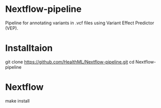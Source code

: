 # Nextflow-pipeline
Pipeline for annotating variants in .vcf files using Variant Effect Predictor (VEP).

# Installtaion
git clone https://github.com/HealthML/Nextflow-pipeline.git
cd Nextflow-pipeline

# Nextflow
make install



